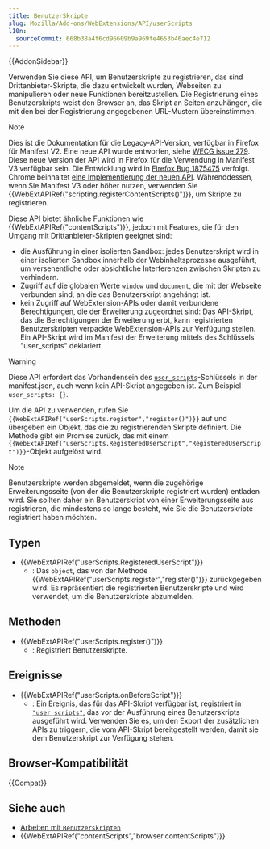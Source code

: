 ```yaml
---
title: BenutzerSkripte
slug: Mozilla/Add-ons/WebExtensions/API/userScripts
l10n:
  sourceCommit: 668b38a4f6cd96609b9a969fe4653b46aec4e712
---
```


{{AddonSidebar}}

Verwenden Sie diese API, um Benutzerskripte zu registrieren, das sind Drittanbieter-Skripte, die dazu entwickelt wurden, Webseiten zu manipulieren oder neue Funktionen bereitzustellen. Die Registrierung eines Benutzerskripts weist den Browser an, das Skript an Seiten anzuhängen, die mit den bei der Registrierung angegebenen URL-Mustern übereinstimmen.

> [!NOTE]
> Dies ist die Dokumentation für die Legacy-API-Version, verfügbar in Firefox für Manifest V2. Eine neue API wurde entworfen, siehe [WECG issue 279](https://github.com/w3c/webextensions/issues/279). Diese neue Version der API wird in Firefox für die Verwendung in Manifest V3 verfügbar sein. Die Entwicklung wird in [Firefox Bug 1875475](https://bugzil.la/1875475) verfolgt. Chrome beinhaltet [eine Implementierung der neuen API](https://developer.chrome.com/docs/extensions/reference/api/userScripts). Währenddessen, wenn Sie Manifest V3 oder höher nutzen, verwenden Sie {{WebExtAPIRef("scripting.registerContentScripts()")}}, um Skripte zu registrieren.

Diese API bietet ähnliche Funktionen wie {{WebExtAPIRef("contentScripts")}}, jedoch mit Features, die für den Umgang mit Drittanbieter-Skripten geeignet sind:

- die Ausführung in einer isolierten Sandbox: jedes Benutzerskript wird in einer isolierten Sandbox innerhalb der Webinhaltsprozesse ausgeführt, um versehentliche oder absichtliche Interferenzen zwischen Skripten zu verhindern.
- Zugriff auf die globalen Werte `window` und `document`, die mit der Webseite verbunden sind, an die das Benutzerskript angehängt ist.
- kein Zugriff auf WebExtension-APIs oder damit verbundene Berechtigungen, die der Erweiterung zugeordnet sind: Das API-Skript, das die Berechtigungen der Erweiterung erbt, kann registrierten Benutzerskripten verpackte WebExtension-APIs zur Verfügung stellen. Ein API-Skript wird im Manifest der Erweiterung mittels des Schlüssels "user_scripts" deklariert.

> [!WARNING]
> Diese API erfordert das Vorhandensein des [`user_scripts`](/de/docs/Mozilla/Add-ons/WebExtensions/manifest.json/user_scripts)-Schlüssels in der manifest.json, auch wenn kein API-Skript angegeben ist. Zum Beispiel `user_scripts: {}`.

Um die API zu verwenden, rufen Sie `{{WebExtAPIRef("userScripts.register","register()")}}` auf und übergeben ein Objekt, das die zu registrierenden Skripte definiert. Die Methode gibt ein Promise zurück, das mit einem `{{WebExtAPIRef("userScripts.RegisteredUserScript","RegisteredUserScript")}}`-Objekt aufgelöst wird.

> [!NOTE]
> Benutzerskripte werden abgemeldet, wenn die zugehörige Erweiterungsseite (von der die Benutzerskripte registriert wurden) entladen wird. Sie sollten daher ein Benutzerskript von einer Erweiterungsseite aus registrieren, die mindestens so lange besteht, wie Sie die Benutzerskripte registriert haben möchten.

## Typen

- {{WebExtAPIRef("userScripts.RegisteredUserScript")}}
  - : Das `object`, das von der Methode {{WebExtAPIRef("userScripts.register","register()")}} zurückgegeben wird. Es repräsentiert die registrierten Benutzerskripte und wird verwendet, um die Benutzerskripte abzumelden.

## Methoden

- {{WebExtAPIRef("userScripts.register()")}}
  - : Registriert Benutzerskripte.

## Ereignisse

- {{WebExtAPIRef("userScripts.onBeforeScript")}}
  - : Ein Ereignis, das für das API-Skript verfügbar ist, registriert in [`"user_scripts"`](/de/docs/Mozilla/Add-ons/WebExtensions/manifest.json/user_scripts), das vor der Ausführung eines Benutzerskripts ausgeführt wird. Verwenden Sie es, um den Export der zusätzlichen APIs zu triggern, die vom API-Skript bereitgestellt werden, damit sie dem Benutzerskript zur Verfügung stehen.

## Browser-Kompatibilität

{{Compat}}

## Siehe auch

- [Arbeiten mit `Benutzerskripten`](/de/docs/Mozilla/Add-ons/WebExtensions/API/userScripts/Working_with_userScripts)
- {{WebExtAPIRef("contentScripts","browser.contentScripts")}}
